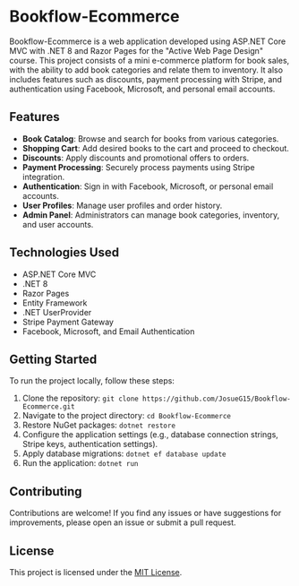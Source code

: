 # Bookflow-Ecommerce

Bookflow-Ecommerce is a web application developed using ASP.NET Core MVC with .NET 8 and Razor Pages for the "Active Web Page Design" course. This project consists of a mini e-commerce platform for book sales, with the ability to add book categories and relate them to inventory. It also includes features such as discounts, payment processing with Stripe, and authentication using Facebook, Microsoft, and personal email accounts.

## Features

- **Book Catalog**: Browse and search for books from various categories.
- **Shopping Cart**: Add desired books to the cart and proceed to checkout.
- **Discounts**: Apply discounts and promotional offers to orders.
- **Payment Processing**: Securely process payments using Stripe integration.
- **Authentication**: Sign in with Facebook, Microsoft, or personal email accounts.
- **User Profiles**: Manage user profiles and order history.
- **Admin Panel**: Administrators can manage book categories, inventory, and user accounts.

## Technologies Used

- ASP.NET Core MVC
- .NET 8
- Razor Pages
- Entity Framework
- .NET UserProvider
- Stripe Payment Gateway
- Facebook, Microsoft, and Email Authentication

## Getting Started

To run the project locally, follow these steps:

1. Clone the repository: `git clone https://github.com/JosueG15/Bookflow-Ecommerce.git`
2. Navigate to the project directory: `cd Bookflow-Ecommerce`
3. Restore NuGet packages: `dotnet restore`
4. Configure the application settings (e.g., database connection strings, Stripe keys, authentication settings).
5. Apply database migrations: `dotnet ef database update`
6. Run the application: `dotnet run`

## Contributing

Contributions are welcome! If you find any issues or have suggestions for improvements, please open an issue or submit a pull request.

## License

This project is licensed under the [MIT License](LICENSE).
